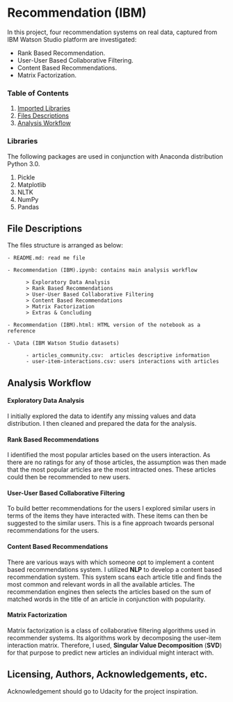 # Recommendation (IBM)
In this project, four recommendation systems on real data, captured from IBM Watson Studio platform are investigated:
- Rank Based Recommendation.
- User-User Based Collaborative Filtering.
- Content Based Recommendations.
- Matrix Factorization. 

### Table of Contents

1. [Imported Libraries](#libraries)
2. [Files Descriptions](#files)
3. [Analysis Workflow](#analysis)


### Libraries  <a name="libraries"></a>
The following packages are used in conjunction with Anaconda distribution Python 3.0.

1. Pickle
2. Matplotlib
3. NLTK
4. NumPy
5. Pandas

## File Descriptions <a name="files"></a>

The files structure is arranged as below:

    - README.md: read me file
	
    - Recommendation (IBM).ipynb: contains main analysis workflow

          > Exploratory Data Analysis
          > Rank Based Recommendations
          > User-User Based Collaborative Filtering
          > Content Based Recommendations
          > Matrix Factorization
          > Extras & Concluding
	
    - Recommendation (IBM).html: HTML version of the notebook as a reference
	
    - \Data (IBM Watson Studio datasets)
	        
          - articles_community.csv:  articles descriptive information 
          - user-item-interactions.csv: users interactions with articles  

## Analysis Workflow  <a name="analysis"></a>

#### Exploratory Data Analysis
I initially explored the data to identify any missing values and data distribution. I then cleaned and prepared the data for the analysis.

#### Rank Based Recommendations
I identified the most popular articles based on the users interaction. As there are no ratings for any of those articles, the assumption was then made that the most popular articles are the most intracted ones. These articles could then be recommended to new users.

#### User-User Based Collaborative Filtering
To build better recommendations for the users I explored similar users in terms of the items they have interacted with. These items can then be suggested to the similar users. This is a fine approach twoards personal recommendations for the users.

#### Content Based Recommendations
There are various ways with which someone opt to implement a content based recommendations system. I utilized **NLP** to develop a content based recommendation system. This system scans each article title and finds the most common and relevant words in all the available articles. The recommendation engines then selects the articles based on the sum of matched words in the title of an article in conjunction with popularity.

#### Matrix Factorization
Matrix factorization is a class of collaborative filtering algorithms used in recommender systems.  Its algorithms work by decomposing the user-item interaction matrix. Therefore, I used, **Singular Value Decomposition** (**SVD**) for that purpose to predict new articles an individual might interact with.

## Licensing, Authors, Acknowledgements, etc.
Acknowledgement should go to Udacity for the project inspiration.